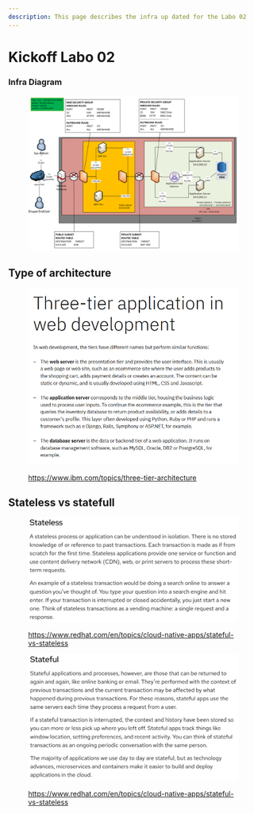 ```yaml
---
description: This page describes the infra up dated for the Labo 02
---
```


# Kickoff Labo 02



### Infra Diagram

<figure><img src="../../../.gitbook/assets/image (3) (4).png" alt=""><figcaption></figcaption></figure>

## Type of architecture

<figure><img src="../../../.gitbook/assets/image (2) (2).png" alt=""><figcaption><p><a href="https://www.ibm.com/topics/three-tier-architecture">https://www.ibm.com/topics/three-tier-architecture</a></p></figcaption></figure>

## Stateless vs statefull

<figure><img src="../../../.gitbook/assets/image (3) (2).png" alt=""><figcaption><p><a href="https://www.redhat.com/en/topics/cloud-native-apps/stateful-vs-stateless">https://www.redhat.com/en/topics/cloud-native-apps/stateful-vs-stateless</a></p></figcaption></figure>

<figure><img src="../../../.gitbook/assets/image (2).png" alt=""><figcaption><p><a href="https://www.redhat.com/en/topics/cloud-native-apps/stateful-vs-stateless">https://www.redhat.com/en/topics/cloud-native-apps/stateful-vs-stateless</a></p></figcaption></figure>
